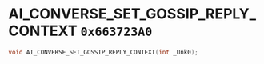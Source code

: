 # AI_CONVERSE_SET_GOSSIP_REPLY_CONTEXT `0x663723A0`

```cpp
void AI_CONVERSE_SET_GOSSIP_REPLY_CONTEXT(int _Unk0);
```